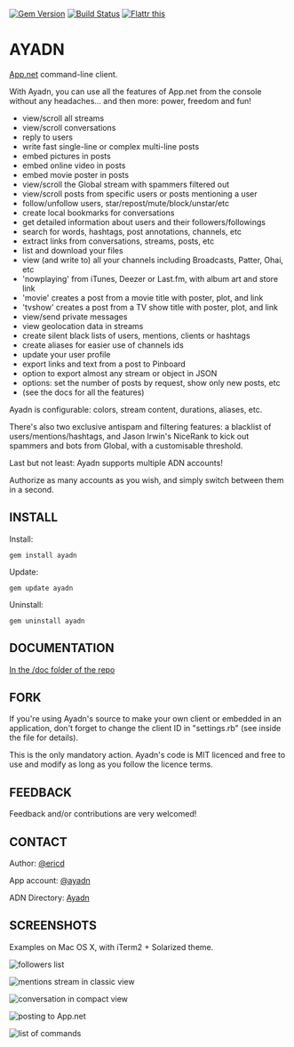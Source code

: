 [![Gem Version](https://badge.fury.io/rb/ayadn.svg)](http://badge.fury.io/rb/ayadn) 
[![Build Status](https://travis-ci.org/ericdke/na.svg?branch=master)](https://travis-ci.org/ericdke/na)
[![Flattr this](http://api.flattr.com/button/flattr-badge-large.png)](https://flattr.com/submit/auto?user_id=ericdejonckheere&url=https://github.com/ericdke/na&title=Ayadn&language=&tags=github&category=software)

AYADN
=====

[App.net](http://app.net) command-line client.

With Ayadn, you can use all the features of App.net from the console without any headaches... and then more: power, freedom and fun!

- view/scroll all streams 
- view/scroll conversations
- reply to users
- write fast single-line or complex multi-line posts
- embed pictures in posts
- embed online video in posts
- embed movie poster in posts
- view/scroll the Global stream with spammers filtered out
- view/scroll posts from specific users or posts mentioning a user
- follow/unfollow users, star/repost/mute/block/unstar/etc 
- create local bookmarks for conversations
- get detailed information about users and their followers/followings
- search for words, hashtags, post annotations, channels, etc
- extract links from conversations, streams, posts, etc
- list and download your files
- view (and write to) all your channels including Broadcasts, Patter, Ohai, etc
- 'nowplaying' from iTunes, Deezer or Last.fm, with album art and store link
- 'movie' creates a post from a movie title with poster, plot, and link
- 'tvshow' creates a post from a TV show title with poster, plot, and link
- view/send private messages
- view geolocation data in streams
- create silent black lists of users, mentions, clients or hashtags
- create aliases for easier use of channels ids
- update your user profile
- export links and text from a post to Pinboard
- option to export almost any stream or object in JSON
- options: set the number of posts by request, show only new posts, etc
- (see the docs for all the features)


Ayadn is configurable: colors, stream content, durations, aliases, etc. 

There's also two exclusive antispam and filtering features: a blacklist of users/mentions/hashtags, and Jason Irwin's NiceRank to kick out spammers and bots from Global, with a customisable threshold.

Last but not least: Ayadn supports multiple ADN accounts! 

Authorize as many accounts as you wish, and simply switch between them in a second. 


## INSTALL

Install:

`gem install ayadn`  

Update:

`gem update ayadn`  

Uninstall:

`gem uninstall ayadn`  

## DOCUMENTATION

[In the /doc folder of the repo](https://github.com/ericdke/na/tree/master/doc)

## FORK

If you're using Ayadn's source to make your own client or embedded in an application, don't forget to change the client ID in "settings.rb" (see inside the file for details).

This is the only mandatory action. Ayadn's code is MIT licenced and free to use and modify as long as you follow the licence terms.  

## FEEDBACK

Feedback and/or contributions are very welcomed!

## CONTACT

Author: [@ericd](http://app.net/ericd)

App account: [@ayadn](http://app.net/ayadn)

ADN Directory: [Ayadn](https://directory.app.net/app/345/ayadn/)

## SCREENSHOTS

Examples on Mac OS X, with iTerm2 + Solarized theme.

![followers list](https://www.evernote.com/shard/s89/sh/fddc2f8e-78f0-4dde-974b-bf724f643d7f/419854929e27b5b3/res/522b6cd4-2e0f-4528-bc94-ea4a61de54a7/skitch.png)

![mentions stream in classic view](http://dl.dropboxusercontent.com/s/16d7u5wjsd3un1j/ayadn200mentions.png)

![conversation in compact view](http://dl.dropboxusercontent.com/s/3nl5fhguhzr61x9/ayadn200convocompact.png)

![posting to App.net](http://dl.dropboxusercontent.com/s/74ehkepj9u1ffbz/ayadn200posting.png)

![list of commands](https://dl.dropboxusercontent.com/s/4cuprxyc2xtjm1w/ayadncommands.png)
